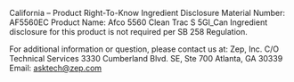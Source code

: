  
 
 
California – Product Right-To-Know Ingredient Disclosure 
Material Number: AF5560EC 
Product Name: Afco 5560 Clean Trac S 5Gl_Can 
Ingredient disclosure for this product is not required per SB 258 Regulation. 
 
For additional information or question, please contact us at: 
Zep, Inc. 
C/O Technical Services 
3330 Cumberland Blvd. SE, Ste 700 
Atlanta, GA 30339 
Email: asktech@zep.com 
 
 
 
 
